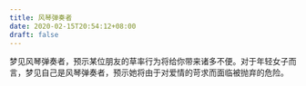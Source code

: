 ```yaml
---
title: 风琴弹奏者
date: 2020-02-15T20:54:12+08:00
draft: false
---
```


梦见风琴弹奏者，预示某位朋友的草率行为将给你带来诸多不便。对于年轻女子而言，梦见自己是风琴弹奏者，预示她将由于对爱情的苛求而面临被抛弃的危险。